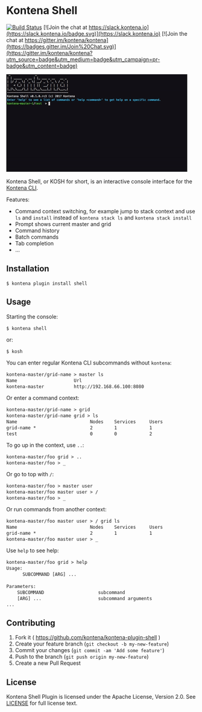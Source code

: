 # Kontena Shell

[![Build Status](https://travis-ci.org/kontena/kontena-plugin-shell.svg?branch=master)](https://travis-ci.org/kontena/kontena-plugin-shell)
[![Join the chat at https://slack.kontena.io](https://slack.kontena.io/badge.svg)](https://slack.kontena.io)
[![Join the chat at https://gitter.im/kontena/kontena](https://badges.gitter.im/Join%20Chat.svg)](https://gitter.im/kontena/kontena?utm_source=badge&utm_medium=badge&utm_campaign=pr-badge&utm_content=badge)

[![asciicast](kosh.gif)](https://asciinema.org/a/afj8mw5yc4itvmpvmx0pu13ha)

Kontena Shell, or KOSH for short, is an interactive console interface for the [Kontena CLI](https://github.com/kontena/kontena).

Features:

- Command context switching, for example jump to stack context and use `ls` and `install` instead of `kontena stack ls` and `kontena stack install`
- Prompt shows current master and grid
- Command history
- Batch commands
- Tab completion
- ...

## Installation

```console
$ kontena plugin install shell
```

## Usage

Starting the console:

```console
$ kontena shell
```

or:

```console
$ kosh
```

You can enter regular Kontena CLI subcommands without `kontena`:

```batch
kontena-master/grid-name > master ls
Name                     Url
kontena-master           http://192.168.66.100:8080
```

Or enter a command context:

```batch
kontena-master/grid-name > grid
kontena-master/grid-name grid > ls
Name                           Nodes    Services     Users
grid-name *                    2        1            1
test                           0        0            2
```

To go up in the context, use `..`:

```batch
kontena-master/foo grid > ..
kontena-master/foo > _
```

Or go to top with `/`:

```batch
kontena-master/foo > master user
kontena-master/foo master user > /
kontena-master/foo > _
```

Or run commands from another context:

```batch
kontena-master/foo master user > / grid ls
Name                           Nodes    Services     Users
grid-name *                    2        1            1
kontena-master/foo master user > _
```

Use `help` to see help:

```batch
kontena-master/foo grid > help
Usage:
      SUBCOMMAND [ARG] ...

Parameters:
    SUBCOMMAND                    subcommand
    [ARG] ...                     subcommand arguments
...
```

## Contributing

1. Fork it ( https://github.com/kontena/kontena-plugin-shell )
2. Create your feature branch (`git checkout -b my-new-feature`)
3. Commit your changes (`git commit -am 'Add some feature'`)
4. Push to the branch (`git push origin my-new-feature`)
5. Create a new Pull Request

## License

Kontena Shell Plugin is licensed under the Apache License, Version 2.0. See [LICENSE](LICENSE.txt) for full license text.
